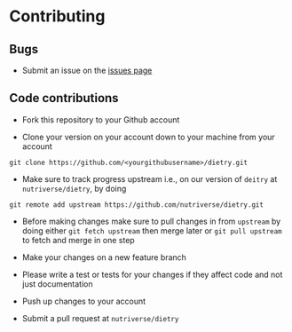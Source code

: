 # Contributing

## Bugs

* Submit an issue on the [issues page](https://github.com/nutriverse/dietry/issues)

## Code contributions

* Fork this repository to your Github account

* Clone your version on your account down to your machine from your account

```
git clone https://github.com/<yourgithubusername>/dietry.git
```

* Make sure to track progress upstream i.e., on our version of `deitry`
at `nutriverse/dietry`, by doing

```
git remote add upstream https://github.com/nutriverse/dietry.git
```

* Before making changes make sure to pull changes in from `upstream` by doing
either `git fetch upstream` then merge later or `git pull upstream` to fetch
and merge in one step

* Make your changes on a new feature branch

* Please write a test or tests for your changes if they affect code and not just
documentation

* Push up changes to your account

* Submit a pull request at `nutriverse/dietry`
